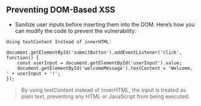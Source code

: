 ## Preventing DOM-Based XSS
- Sanitize user inputs before inserting them into the DOM. Here’s how you can modify the code to prevent the vulnerability:
```
Using textContent Instead of innerHTML:

document.getElementById('submitButton').addEventListener('click', function() {
    const userInput = document.getElementById('userInput').value;
    document.getElementById('welcomeMessage').textContent = 'Welcome, ' + userInput + '!';
});
```

> By using textContent instead of innerHTML, the input is treated as plain text, preventing any HTML or JavaScript from being executed.

